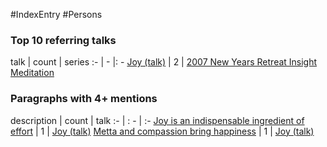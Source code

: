 #IndexEntry #Persons

### Top 10 referring talks
talk | count | series
:- | - |: -
<a data-href="Joy (talk)" href="Joy+%28talk%29" class="internal-link" target="_blank" rel="noopener">Joy (talk)</a> | 2 | <a data-href="2007 New Years Retreat Insight Meditation" href="2007+New+Years+Retreat+Insight+Meditation" class="internal-link" target="_blank" rel="noopener">2007 New Years Retreat Insight Meditation</a>


### Paragraphs with 4+ mentions
description | count | talk
:- | : - | :-
<a aria-label-position="top" aria-label="Joy (talk)" data-href="Joy (talk)#Joy is an indispensable ingredient of effort\" href="Joy+%28talk%29#Joy+is+an+indispensable+ingredient+of+effort%5C" class="internal-link" target="_blank" rel="noopener">Joy is an indispensable ingredient of effort</a> | 1 | <a data-href="Joy (talk)" href="Joy+%28talk%29" class="internal-link" target="_blank" rel="noopener">Joy (talk)</a>
<a aria-label-position="top" aria-label="Joy (talk)" data-href="Joy (talk)#Metta and compassion bring happiness\" href="Joy+%28talk%29#Metta+and+compassion+bring+happiness%5C" class="internal-link" target="_blank" rel="noopener">Metta and compassion bring happiness</a> | 1 | <a data-href="Joy (talk)" href="Joy+%28talk%29" class="internal-link" target="_blank" rel="noopener">Joy (talk)</a>

